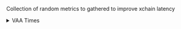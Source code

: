
Collection of random metrics to gathered to improve xchain latency

<details>
<summary> VAA Times </summary>

## Acala
![Acala](vaa_plots/acala_times.png)

## Arbitrum
![Arbitrum](vaa_plots/arbitrum_times.png)

## Celo
![Celo](vaa_plots/celo_times.png)

## Injective
![Injective](vaa_plots/injective_times.png)

## Moonbeam
![Moonbeam](vaa_plots/moonbeam_times.png)

## Polygon
![Polygon](vaa_plots/polygon_times.png)

## Tera
![Tera](vaa_plots/terra_times.png)

## Algorand
![Algorand](vaa_plots/algorand_times.png)

## Avalanche
![Avalanche](vaa_plots/avalanche_times.png)

## Ethereum
![Ethereum](vaa_plots/ethereum_times.png)

## Karura
![Karura](vaa_plots/karura_times.png)

## Near
![Near](vaa_plots/near_times.png)

## Solana
![Solana](vaa_plots/solana_times.png)

## XPLA
![XPLA](vaa_plots/xpla_times.png)

## Aptos
![Aptos](vaa_plots/aptos_times.png)

## BSC
![BSC](vaa_plots/bsc_times.png)

## Fantom
![Fantom](vaa_plots/fantom_times.png)

## Klaytn
![Klaytn](vaa_plots/klaytn_times.png)

## Oasis
![Oasis](vaa_plots/oasis_times.png)

## Sui
![Sui](vaa_plots/sui_times.png)

</details>